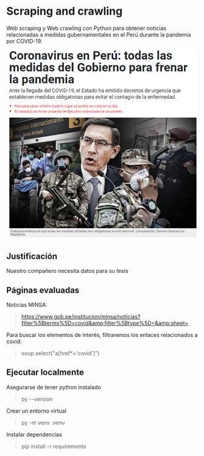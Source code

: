 # Scraping and crawling
Web scraping y Web crawling con Python para obtener 
noticias relacionadas a medidas gubernamentales en el 
Perú durante la pandemia por COVID-19.

![img.png](politic_image.png)

## Justificación
Nuestro compañero necesita datos para su tesis

## Páginas evaluadas
Noticias MINSA:
> https://www.gob.pe/institucion/minsa/noticias?filter%5Bterms%5D=covid&amp;filter%5Btype%5D=&amp;sheet=

Para buscar los elementos de interés, filtraremos los enlaces relacionados a covid:
> soup.select("a[href*='covid']")

## Ejecutar localmente

Asegurarse de tener python instalado
> py --version

Crear un entorno virtual
> py -m venv .venv

Instalar dependencias 
> pip install -r requirements
